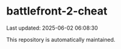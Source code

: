 # battlefront-2-cheat

Last updated: 2025-06-02 06:08:30

This repository is automatically maintained.

